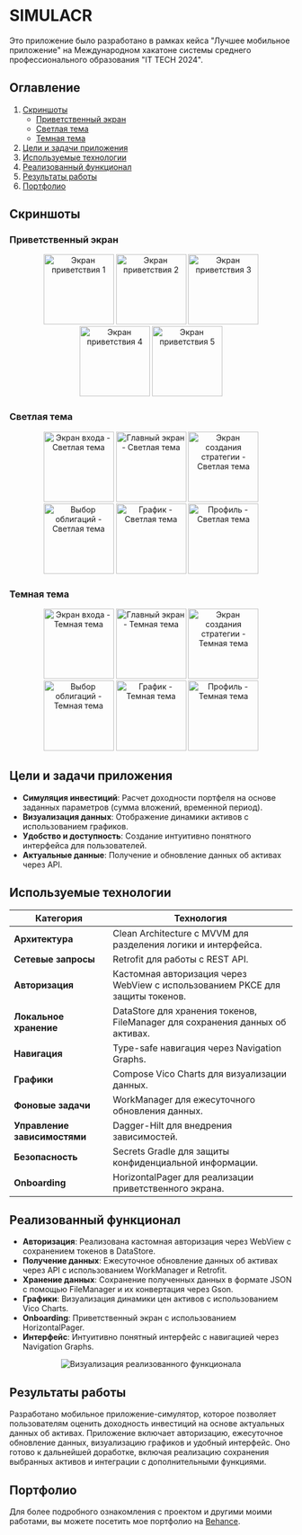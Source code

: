 # SIMULACR

Это приложение было разработано в рамках кейса "Лучшее мобильное приложение" на Международном хакатоне системы среднего профессионального образования "IT TECH 2024".

## Оглавление
1. [Скриншоты](#скриншоты)
    - [Приветственный экран](#приветственный-экран)
    - [Светлая тема](#светлая-тема)
    - [Темная тема](#темная-тема)
2. [Цели и задачи приложения](#цели-и-задачи-приложения)
3. [Используемые технологии](#используемые-технологии)
4. [Реализованный функционал](#реализованный-функционал)
5. [Результаты работы](#результаты-работы)
6. [Портфолио](#портфолио)

## Скриншоты

### Приветственный экран
<p align="center">
  <img src="screenshots/onboarding1.png" alt="Экран приветствия 1" width="125" />
  <img src="screenshots/onboarding2.png" alt="Экран приветствия 2" width="125" />
  <img src="screenshots/onboarding3.png" alt="Экран приветствия 3" width="125" />
  <img src="screenshots/onboarding4.png" alt="Экран приветствия 4" width="125" />
  <img src="screenshots/onboarding5.png" alt="Экран приветствия 5" width="125" />
</p>

### Светлая тема
<p align="center">
  <img src="screenshots/light/login-light.png" alt="Экран входа - Светлая тема" width="125" />
  <img src="screenshots/light/home-light.png" alt="Главный экран - Светлая тема" width="125" />
  <img src="screenshots/light/strategy-light.png" alt="Экран создания стратегии - Светлая тема" width="125" />
  <img src="screenshots/light/bonds-light.png" alt="Выбор облигаций - Светлая тема" width="125" />
  <img src="screenshots/light/chart-light.png" alt="График - Светлая тема" width="125" />
  <img src="screenshots/light/profile-light.png" alt="Профиль - Светлая тема" width="125" />
</p>

### Темная тема
<p align="center">
  <img src="screenshots/dark/login-dark.png" alt="Экран входа - Темная тема" width="125" />
  <img src="screenshots/dark/home-dark.png" alt="Главный экран - Темная тема" width="125" />
  <img src="screenshots/dark/strategy-dark.png" alt="Экран создания стратегии - Темная тема" width="125" />
  <img src="screenshots/dark/bonds-dark.png" alt="Выбор облигаций - Темная тема" width="125" />
  <img src="screenshots/dark/chart-dark.png" alt="График - Темная тема" width="125" />
  <img src="screenshots/dark/profile-dark.png" alt="Профиль - Темная тема" width="125" />
</p>

## Цели и задачи приложения
- **Симуляция инвестиций**: Расчет доходности портфеля на основе заданных параметров (сумма вложений, временной период).
- **Визуализация данных**: Отображение динамики активов с использованием графиков.
- **Удобство и доступность**: Создание интуитивно понятного интерфейса для пользователей.
- **Актуальные данные**: Получение и обновление данных об активах через API.

## Используемые технологии
| **Категория**              | **Технология**                                                               |
|----------------------------|------------------------------------------------------------------------------|
| **Архитектура**            | Clean Architecture с MVVM для разделения логики и интерфейса.                |
| **Сетевые запросы**        | Retrofit для работы с REST API.                                              |
| **Авторизация**            | Кастомная авторизация через WebView с использованием PKCE для защиты токенов. |
| **Локальное хранение**     | DataStore для хранения токенов, FileManager для сохранения данных об активах. |
| **Навигация**              | Type-safe навигация через Navigation Graphs.                                 |
| **Графики**                | Compose Vico Charts для визуализации данных.                                 |
| **Фоновые задачи**         | WorkManager для ежесуточного обновления данных.                              |
| **Управление зависимостями** | Dagger-Hilt для внедрения зависимостей.                                      |
| **Безопасность**           | Secrets Gradle для защиты конфиденциальной информации.                       |
| **Onboarding**             | HorizontalPager для реализации приветственного экрана.                       |

## Реализованный функционал
- **Авторизация**: Реализована кастомная авторизация через WebView с сохранением токенов в DataStore.
- **Получение данных**: Ежесуточное обновление данных об активах через API с использованием WorkManager и Retrofit.
- **Хранение данных**: Сохранение полученных данных в формате JSON с помощью FileManager и их конвертация через Gson.
- **Графики**: Визуализация динамики цен активов с использованием Vico Charts.
- **Onboarding**: Приветственный экран с использованием HorizontalPager.
- **Интерфейс**: Интуитивно понятный интерфейс с навигацией через Navigation Graphs.

<p align="center">
   <img src="screenshots/UsedTech.png" alt="Визуализация реализованного функционала"/> 
</p>

## Результаты работы
Разработано мобильное приложение-симулятор, которое позволяет пользователям оценить доходность инвестиций на основе актуальных данных об активах. Приложение включает авторизацию, ежесуточное обновление данных, визуализацию графиков и удобный интерфейс. Оно готово к дальнейшей доработке, включая реализацию сохранения выбранных активов и интеграции с дополнительными функциями.

## Портфолио
Для более подробного ознакомления с проектом и другими моими работами, вы можете посетить мое портфолио на [Behance](https://www.behance.net/gallery/222004489/Android-Developer-Portfolio).